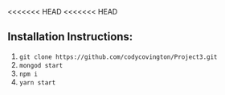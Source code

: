 <<<<<<< HEAD
<<<<<<< HEAD

## Installation Instructions:
1. `git clone https://github.com/codycovington/Project3.git`
2. `mongod start`
3. `npm i`
4. `yarn start`
